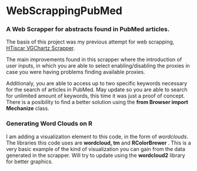 # WebScrappingPubMed
### A Web Scrapper for abstracts found in PubMed articles.

The basis of this project was my previous attempt for web scrapping, [HTiscar VGChartz Scrapper](https://github.com/HTiscar/WebScrappingVGC).

The main improvements found in this scrapper where the introduction of user inputs, in which you are able to select enabling/disabling the proxies in case you were having problems finding available proxies. 

Additionaly, you are able to access up to two specific keywords necessary for the search of articles in PubMed. May update so you are able to search for unlimited amount of keywords, this time it was just a proof of concept. There is a posibility to find a better solution using the <b>from Browser import Mechanize</b> class. 

### Generating Word Clouds on R

I am adding a visualization element to this code, in the form of <i>wordclouds</i>. The libraries this code uses are <b>wordcloud, tm</b> and <b> RColorBrewer </b>. This is a very basic example of the kind of visualization you can gain from the data generated in the scrapper. Will try to update using the <b>wordcloud2</b> library for better graphics. 
